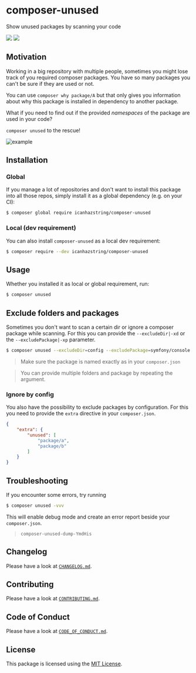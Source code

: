 # composer-unused
Show unused packages by scanning your code

[![](https://img.shields.io/travis/com/icanhazstring/composer-unused.svg?style=flat-square)](https://travis-ci.org/icanhazstring/composer-unused)
[![](https://img.shields.io/github/tag-date/icanhazstring/composer-unused.svg?label=version&style=flat-square)](https://github.com/icanhazstring/composer-unused/releases/latest)

## Motivation

Working in a big repository with multiple people, sometimes you might lose track 
of you required composer packages. You have so many packages you can't be sure if they are used
or not.

You can use `composer why package/A` but that only gives you information about why this package is installed
in dependency to another package.

What if you need to find out if the provided *namespaces* of the package are used in your code?

`composer unused` to the rescue!

![example](https://i.imgur.com/aTLwpgL.gif)

## Installation

### Global
If you manage a lot of repositories and don't want to install this package into all those repos, simply install it
as a global dependency (e.g. on your CI):

```bash
$ composer global require icanhazstring/composer-unused
```

### Local (dev requirement)
You can also install `composer-unused` as a local dev requirement:

```bash
$ composer require --dev icanhazstring/composer-unused
```

## Usage

Whether you installed it as local or global requirement, run:

```bash
$ composer unused
```

## Exclude folders and packages
Sometimes you don't want to scan a certain dir or ignore a composer package while scanning.
For this you can provide the `--excludeDir|-xd` or the `--excludePackage|-xp` parameter.

```bash
$ composer unused --excludeDir=config --excludePackage=symfony/console
```

> Make sure the package is named exactly as in your `composer.json`

> You can provide multiple folders and package by repeating the argument.

### Ignore by config
You also have the possibility to exclude packages by configuration. For this you need to provide the `extra`
directive in your `composer.json`.

```json
{
    "extra": {
        "unused": [
            "package/a",
            "package/b"
        ]
    }
}
``` 

## Troubleshooting
If you encounter some errors, try running

```bash
$ composer unused -vvv
```

This will enable debug mode and create an error report beside your `composer.json`.
> `composer-unused-dump-YmdHis`

## Changelog

Please have a look at [`CHANGELOG.md`](CHANGELOG.md).

## Contributing

Please have a look at [`CONTRIBUTING.md`](CONTRIBUTING.md).

## Code of Conduct

Please have a look at [`CODE_OF_CONDUCT.md`](CODE_OF_CONDUCT.md).

## License

This package is licensed using the [MIT License](LICENSE).
